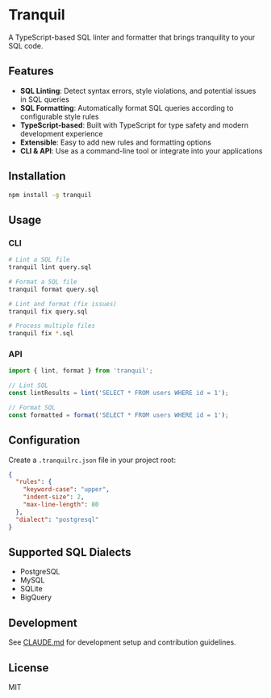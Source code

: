 # Tranquil

A TypeScript-based SQL linter and formatter that brings tranquility to your SQL code.

## Features

- **SQL Linting**: Detect syntax errors, style violations, and potential issues in SQL queries
- **SQL Formatting**: Automatically format SQL queries according to configurable style rules
- **TypeScript-based**: Built with TypeScript for type safety and modern development experience
- **Extensible**: Easy to add new rules and formatting options
- **CLI & API**: Use as a command-line tool or integrate into your applications

## Installation

```bash
npm install -g tranquil
```

## Usage

### CLI

```bash
# Lint a SQL file
tranquil lint query.sql

# Format a SQL file
tranquil format query.sql

# Lint and format (fix issues)
tranquil fix query.sql

# Process multiple files
tranquil fix *.sql
```

### API

```typescript
import { lint, format } from 'tranquil';

// Lint SQL
const lintResults = lint('SELECT * FROM users WHERE id = 1');

// Format SQL
const formatted = format('SELECT * FROM users WHERE id = 1');
```

## Configuration

Create a `.tranquilrc.json` file in your project root:

```json
{
  "rules": {
    "keyword-case": "upper",
    "indent-size": 2,
    "max-line-length": 80
  },
  "dialect": "postgresql"
}
```

## Supported SQL Dialects

- PostgreSQL
- MySQL
- SQLite
- BigQuery

## Development

See [CLAUDE.md](./CLAUDE.md) for development setup and contribution guidelines.

## License

MIT
